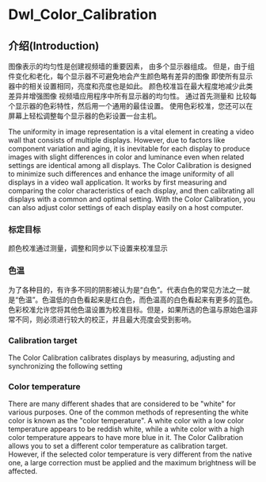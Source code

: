 # Dwl_Color_Calibration
## 介绍(Introduction)
图像表示的均匀性是创建视频墙的重要因素，
由多个显示器组成。 但是，由于组件变化和老化，每个显示器不可避免地会产生颜色略有差异的图像
即使所有显示器中的相关设置相同，亮度和亮度也是如此。
颜色校准旨在最大程度地减少此类差异并增强图像
视频墙应用程序中所有显示器的均匀性。 通过首先测量和
比较每个显示器的色彩特性，然后用一个通用的最佳设置。
使用色彩校准，您还可以在屏幕上轻松调整每个显示器的色彩设置一台主机。

The uniformity in image representation is a vital element in creating a video wall that
consists of multiple displays. However, due to factors like component variation and
aging, it is inevitable for each display to produce images with slight differences in color
and luminance even when related settings are identical among all displays.
The Color Calibration is designed to minimize such differences and enhance the image
uniformity of all displays in a video wall application. It works by first measuring and
comparing the color characteristics of each display, and then calibrating all displays with
a common and optimal setting.
With the Color Calibration, you can also adjust color settings of each display easily on
a host computer.

### 标定目标
颜色校准通过测量，调整和同步以下设置来校准显示
### 色温
为了各种目的，有许多不同的阴影被认为是“白色”。代表白色的常见方法之一就是“色温”。色温低的白色看起来是红白色，而色温高的白色看起来有更多的蓝色。
色彩校准允许您将其他色温设置为校准目标。但是，如果所选的色温与原始色温非常不同，则必须进行较大的校正，并且最大亮度会受到影响。

### Calibration target
The Color Calibration calibrates displays by measuring, adjusting and synchronizing the following setting
### Color temperature
There are many different shades that are considered to be "white" for various purposes. One of the common methods of representing the white color is known as the "color temperature". A white color with a low color temperature appears to be reddish white, while a white color with a high color temperature appears to have more blue in it.
The Color Calibration allows you to set a different color temperature as calibration target. However, if the selected color temperature is very different from the native one, a large correction must be applied and the maximum brightness will be affected.